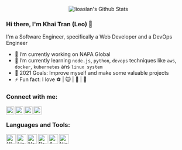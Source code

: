 <!-- List Of Websites-->
[facebook]: https://www.facebook.com/leo.alan.5.7/
[github]: https://github.com/lioaslan
[gmail]: mailto:leoalan5577@gmail.com
[linkedin]: https://www.linkedin.com/in/tran-hung-quoc-khai-566b79179/

<p align="center">
  <img alt="lioaslan's Github Stats" src="https://github-readme-stats.vercel.app/api?username=lioaslan&show_icons=true&include_all_commits=true&hide_border=true" />

### Hi there, I'm Khai Tran (Leo) 👋

I'm a Software Engineer, specifically a Web Developer and a DevOps Engineer
- 🔭 I’m currently working on NAPA Global
- 🌱 I’m currently learning `node.js`, `python`, `devops` techniques like `aws`, `docker`, `kubernetes` ans `linux system`
- 🥅 2021 Goals: Improve myself and make some valuable projects
- ⚡ Fun fact: I love ⚽️ | 🐱 | 🐶 | 🎸

### Connect with me:

[<img align="left" alt="adi1090x | Facebook" width="22px" src="https://image.flaticon.com/icons/png/512/145/145802.png" />][facebook]
[<img align="left" alt="adi1090x | Github" width="22px" src="https://upload.wikimedia.org/wikipedia/commons/thumb/9/91/Octicons-mark-github.svg/600px-Octicons-mark-github.svg.png" />][github]
[<img align="left" alt="adi1090x | Email" width="22px" src="https://cdn-icons-png.flaticon.com/512/281/281769.png" />][gmail]
[<img align="left" alt="adi1090x | LinkedIn" width="22px" src="https://image.flaticon.com/icons/png/512/174/174857.png" />][linkedin]


<br />

### Languages and Tools:

<img align="left" alt="VIM" width="26px" src="https://upload.wikimedia.org/wikipedia/commons/thumb/9/9f/Vimlogo.svg/1200px-Vimlogo.svg.png" />
<img align="left" alt="Linux" width="26px" src="https://cdn.dribbble.com/users/595800/screenshots/1702094/linux.png" />
<img align="left" alt="Node.js" width="26px" src="https://hocviendautu.edu.vn/wp-content/uploads/2020/07/dai-dien-node.png" />
<img align="left" alt="React.js" width="26px" src="https://upload.wikimedia.org/wikipedia/commons/thumb/a/a7/React-icon.svg/1200px-React-icon.svg.png" />
<img align="left" alt="AWS" width="26px" src="https://cloudhedge.io/wp-content/uploads/2017/11/aws.png" />
<img align="left" alt="Visual Studio Code" width="26px" src="https://taiwebs.com/upload/icons/visual-studio-code.png" />

<br />
<br />
